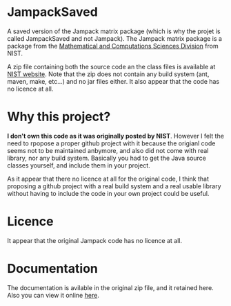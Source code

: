 # JampackSaved
A saved version of the Jampack matrix package (which is why the projet is called JampackSaved and not Jampack). The Jampack matrix package is a package from the [Mathematical and Computations Sciences Division](https://www.nist.gov/itl/math) from NIST. 

A zip file containing both the source code an the class files is available at [NIST website](https://math.nist.gov/pub/Jampack/Jampack/AboutJampack.html). Note that the zip does not contain any build system (ant, maven, make, etc...) and no jar files either. It also appear that the code has no licence at all.

# Why this project?
**I don't own this code as it was originally posted by NIST**. However I felt the need to rpopose a proper github project with it because the origianl code seems not to be maintained anbymore, and also did not come with real library, nor any build system. Basically you had to get the Java source classes yourself, and include them in your project. 

As it appear that there  no licence at all for the original code, I think that proposing a github project with a real build system and a real usable library without having to include the code in your own project could be useful.

# Licence
It appear that the original Jampack code has no licence at all. 

# Documentation
The documentation is avilable in the original zip file, and it retained here. Also you can view it online [here](https://math.nist.gov/pub/Jampack/Jampack/Doc/00_Manual.html#mancont).
